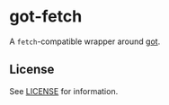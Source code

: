 # got-fetch

A `fetch`-compatible wrapper around [got].


## License
See [LICENSE] for information.

[got]: https://github.com/sindresorhus/got
[LICENSE]: ./LICENSE